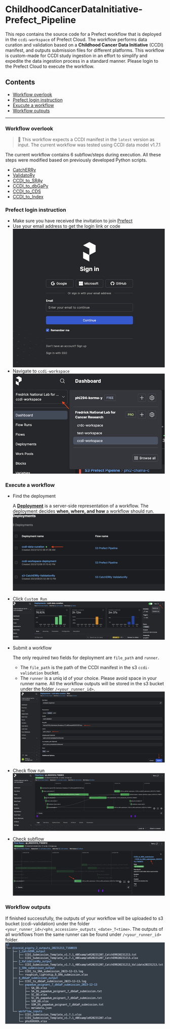 # ChildhoodCancerDataInitiative-Prefect_Pipeline

This repo contains the source code for a Prefect workflow that is deployed in the `ccdi-workspace` of Prefect Cloud. The workflow performs data curation and validation based on a **Childhood Cancer Data Initiative** (CCDI) manifest, and outputs submission files for different platforms. This workflow is custom-made for CCDI study ingestion in an effort to simplify and expedite the data ingestion process in a standard manner. Please login to the Prefect Cloud to execute the workflow.

## Contents

- [Workflow overlook](#workflow-overlook)
- [Prefect login instruction](#prefect-login-instruction)
- [Exucute a workflow](#execute-a-workflow)
- [Workflow outputs](#workflow-outputs)

---
### Workflow overlook
> 📌 This workflow expects a CCDI manifest in the `latest` version as input. The current workflow was tested using CCDI data model v1.7.1

The current workflow contains 6 subflow/steps during execution. All these steps were modified based on previously developed Python scripts.  
- [CatchERRy](https://github.com/CBIIT/ChildhoodCancerDataInitiative-CatchERRy)
- [ValidatoRy](https://github.com/CBIIT/ChildhoodCancerDataInitiative-Submission_ValidatoRy)
- [CCDI_to_SRAy](https://github.com/CBIIT/ChildhoodCancerDataInitiative-CCDI_to_SRAy)
- [CCDI_to_dbGaPy](https://github.com/CBIIT/ChildhoodCancerDataInitiative-CCDI_to_dbGaPy)
- [CCDI_to_CDS](https://github.com/CBIIT/ChildhoodCancerDataInitiative-CCDI_to_CDS_ConverteRy)
- [CCDI_to_Index](https://github.com/CBIIT/ChildhoodCancerDataInitiative-CCDI_IndexeRy)


### Prefect login instruction

- Make sure you have received the invitation to join [Prefect](https://app.prefect.cloud/auth/login)
- Use your email address to get the login link or code
![login page](./docs/prefect_login_page.png)
- Navigate to `ccdi-workspace`
![ccdi_workspace](./docs/ccdi_workspace.png)

### Execute a workflow

- Find the deployment

    A [**Deployment**](https://docs.prefect.io/latest/concepts/deployments/) is a server-side representation of a workflow. The deployment decides **when, where, and how** a workflow should run.
![ccdi-data-curation-deployment](./docs/deployment-ccdi-data-curation.png)

- Click `Custom Run`
![click-custom-run](./docs/workflow-custom-run.png)

- Submit a workflow

    The only required two fields for deployment are `file_path` and `runner`. 
    - The `file_path` is the path of the CCDI manifest in the s3 `ccdi-validation` bucket. 
    - The `runner` is a uniq id of your choice. Please avoid space in your runner name. All the workflow outputs will be stored in the s3 bucket under the folder `/<your_runner_id>`.
    ![deployment_inputs](./docs/deployment_inputs.png)
- Check flow run 
![flow_run](./docs/flow_run.png)
- Check subflow
![subflow_run](./docs/subflow_run.png)

### Workflow outputs
If finished successfully, the outputs of your workflow will be uploaded to s3 bucket (ccdi-validation) under the folder `<your_runner_id>/<phs_accession>_outputs_<date>_T<time>`. The outputs of all workflows from the same runner can be found under `/<your_runner_id>` folder.
![workflow_outputs](./docs/workflow_outputs.png)

